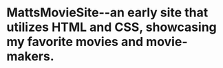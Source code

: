 # MattsMovieSite--an early site that utilizes HTML and CSS, showcasing my favorite movies and movie-makers.
